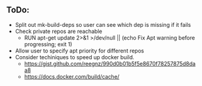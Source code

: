 ## ToDo:

* Split out mk-build-deps so user can see which dep is missing if it fails
* Check private repos are reachable
    * RUN apt-get update 2>&1 >/dev/null || (echo Fix Apt warning before progressing; exit 1)
* Allow user to specify apt priority for different repos
* Consider techiniques to speed up docker build. 
    * https://gist.github.com/reegnz/990d0b01b5f5e8670f78257875d8daa8
    * https://docs.docker.com/build/cache/
